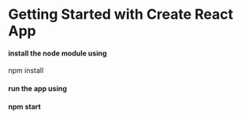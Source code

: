 # Getting Started with Create React App

<h4>install the node module using</h4>
npm install

<h4>run the app using <h4>
npm start
